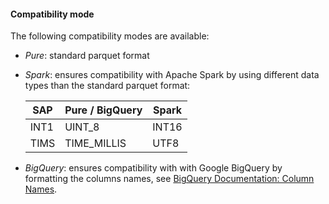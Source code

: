 

#### Compatibility mode

The following compatibility modes are available:
- *Pure*: standard parquet format
- *Spark*: ensures compatibility with Apache Spark by using different data types than the standard parquet format:

	| SAP | Pure / BigQuery | Spark |
	|------|-------------|-------|
	| INT1 | UINT_8 | INT16 |
	| TIMS | TIME_MILLIS | UTF8 |

- *BigQuery*: ensures compatibility with with Google BigQuery by formatting the columns names, see [BigQuery Documentation: Column Names](https://cloud.google.com/bigquery/docs/schemas?hl=en#column_names).

